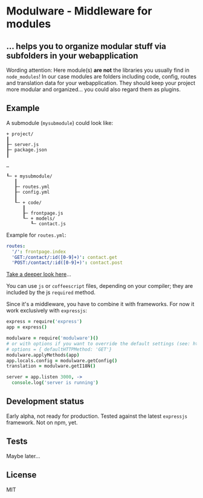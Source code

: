 # Modulware - Middleware for modules
## … helps you to organize modular stuff via subfolders in your webapplication

Wording attention: Here module(s) **are not** the libraries you usually find in `node_modules`! In our case modules are folders including code, config, routes and translation data for your webapplication. They should keep your project more modular and organized… you could also regard them as plugins.

## Example

A submodule (`mysubmodule`) could look like:

```
+ project/
┃
┠─ server.js
┠─ package.json
┃

…

┖─ + mysubmodule/
   ┃
   ┠─ routes.yml
   ┠─ config.yml
   ┃
   ┖─ + code/
      ┃
      ┠─ frontpage.js
      ┖─ + models/
         ┖─ contact.js
```

Example for `routes.yml`:

```yaml
routes:
  '/': frontpage.index
  'GET:/contact/:id([0-9]+)': contact.get
  'POST:/contact/:id([0-9]+)': contact.post
```

[Take a deeper look here](https://github.com/pstaender/modulware/tree/master/examples/mymodule)…

You can use `js` or `coffeescript` files, depending on your compiler; they are included by the js `required` method.

Since it's a middleware, you have to combine it with frameworks. For now it work exclusively with `expressjs`:

```coffeescript
express = require('express')
app = express()

modulware = require('modulware')()
# or with options if you want to override the default settings (see: https://github.com/pstaender/modulware/blob/master/modulware.coffee#L7)
# options = { defaultHTTPMethod: 'GET'}
modulware.applyMethods(app)
app.locals.config = modulware.getConfig()
translation = modulware.getI18N()

server = app.listen 3000, ->
  console.log('server is running')
```

## Development status

Early alpha, not ready for production. Tested against the latest `expressjs` framework. Not on npm, yet.

## Tests

Maybe later…

## License

MIT

